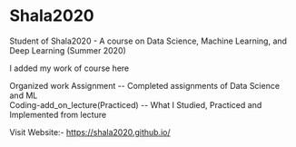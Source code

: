 <!DOCTYPE html>
<html>
<head>
<title></title>
<meta name="viewport" content="width=device-width, initial-scale=1">
<link rel="stylesheet" href="https://cdnjs.cloudflare.com/ajax/libs/font-awesome/4.7.0/css/font-awesome.min.css">
</head>
<body>
  
# Shala2020
Student of Shala2020 - A course on Data Science, Machine Learning, and Deep Learning (Summer 2020)

I added my work of course here

Organized work
<i class="fa fa-folder"></i> Assignment                       --   Completed assignments of Data Science and ML<br/>
 <i class="fa fa-folder"></i> Coding-add_on_lecture(Practiced) --   What I Studied, Practiced and Implemented from lecture<br/>


Visit Website:- https://shala2020.github.io/

</body>
</html>
